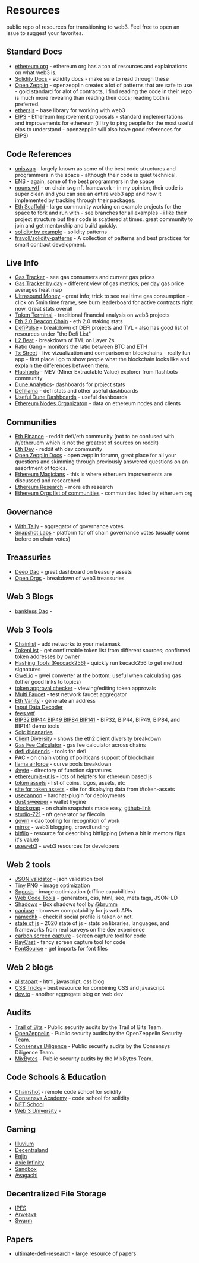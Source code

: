 # Resources

public repo of resources for transitioning to web3. Feel free to open an issue to suggest your favorites.

## Standard Docs

- [ethereum org](https://ethereum.org/en/developers/docs/) - ethereum org has a ton of resources and explainations on what web3 is.
- [Solidity Docs](https://docs.soliditylang.org/en/v0.8.11/) - solidity docs - make sure to read through these
- [Open Zepplin](https://openzeppelin.com/) - openzepplin creates a lot of patterns that are safe to use - gold standard for alot of contracts, I find reading the code in their repo is much more revealing than reading their docs; reading both is preferred.
- [ethersjs](https://docs.ethers.io/v5/) - base library for working with web3
- [EIPS](https://eips.ethereum.org/EIPS) - Ethereum Improvement proposals - standard implementations and improvements for ethereum (ill try to ping people for the most useful eips to understand - openzepplin will also have good references for EIPS)

## Code References

- [uniswap](https://github.com/Uniswap) - largely known as some of the best code structures and programmers in the space - although their code is quiet technical.
- [ENS](https://github.com/ensdomains) - again, some of the best programmers in the space
- [nouns.wtf](https://github.com/nounsDAO/) - on chain svg nft framework - in my opinion, their code is super clean and you can see an entire web3 app and how it implemented by tracking through their packages.
- [Eth Scaffold](https://github.com/scaffold-eth/scaffold-eth) - large community working on example projects for the space to fork and run with - see branches for all examples - i like their project structure but their code is scattered at times. great community to join and get mentorship and build quickly.
- [solidity by example](https://solidity-by-example.org/) - solidity patterns
- [fravoll/solidity-patterns](https://github.com/fravoll/solidity-patterns) - A collection of patterns and best practices for smart contract development.

## Live Info

- [Gas Tracker](https://etherscan.io/gastracker) - see gas consumers and current gas prices
- [Gas Tracker by day](https://ethereumprice.org/gas/) - different view of gas metrics; per day gas price averages heat map
- [Ultrasound Money](https://ultrasound.money/) - great info; trick to see real time gas consumption - click on 5min time frame, see burn leaderboard for active contracts right now. Great stats overall
- [Token Terminal](https://www.tokenterminal.com/) - traditional financial analysis on web3 projects
- [Eth 2.0 Beacon Chain](https://beaconcha.in/) - eth 2.0 staking stats
- [DefiPulse](https://defipulse.com/) - breakdown of DEFI projects and TVL - also has good list of resources under "the Defi List"
- [L2 Beat](https://l2beat.com/) - breakdown of TVL on Layer 2s
- [Ratio Gang](https://ratiogang.com/) - monitors the ratio between BTC and ETH
- [Tx Street](https://txstreet.com/) - live vizualization and comparison on blockchains - really fun app - first place I go to show people what the blockchain looks like and explain the differences between them.
- [Flashbots](https://explore.flashbots.net/) - MEV (Miner Extractable Value) explorer from flashbots community
- [Dune Analytics](https://dune.xyz/browse/dashboards)- dashboards for project stats
- [Defillama](https://defillama.com/) - defi stats and other useful dashboards
- [Useful Dune Dashboards](/resources/Dashboards.md) - useful dashboards
- [Ethereum Nodes Organizaton](https://ethernodes.org/) - data on ethereum nodes and clients

## Communities

- [Eth Finance](https://www.reddit.com/r/ethfinance/) - reddit defi/eth community (not to be confused with /r/etheruem which is not the greatest of sources on reddit)
- [Eth Dev](https://www.reddit.com/r/ethdev/) - reddit eth dev community
- [Open Zepplin Docs](https://forum.openzeppelin.com/) - open zepplin forumn, great place for all your questions and skimming through previously answered questions on an assortment of topics.
- [Ethereum Magicians](https://ethereum-magicians.org/) - this is where etheruem improvements are discussed and researched
- [Ethereum Research](https://ethresear.ch/) - more eth research
- [Ethereum Orgs list of communities](https://ethereum.org/en/community/online/) - communities listed by etheruem.org

## Governance

- [With Tally](https://www.withtally.com/) - aggregator of governance votes.
- [Snapshot Labs](https://snapshot.org/#/) - platform for off chain governance votes (usually come before on chain votes)

## Treassuries

- [Deep Dao](https://deepdao.io/organizations) - great dashboard on treasury assets
- [Open Orgs](https://openorgs.info/) - breakdown of web3 treassuries

## Web 3 Blogs
- [bankless Dao](https://www.bankless.community/) - 

## Web 3 Tools

- [Chainlist](https://chainlist.org/) - add networks to your metamask
- [TokenList](https://tokenlists.org/) - get confirmable token list from different sources; confirmed token addresses by owner
- [Hashing Tools (Keccack256)](https://emn178.github.io/online-tools/keccak_256.html) - quickly run kecack256 to get method signatures
- [Gwei.io](https://gwei.io/) - gwei converter at the bottom; useful when calculating gas (other good links to topics)
- [token approval checker](https://etherscan.io/tokenapprovalchecker) - viewing/editing token approvals
- [Multi Faucet](https://faucet.paradigm.xyz/) - test network faucet aggregator
- [Eth Vanity](https://vanity-eth.tk/) - generate an address
- [Input Data Decoder](https://lab.miguelmota.com/ethereum-input-data-decoder/example/)
- [fees.wtf](https://fees.wtf/#/)
- [BIP32 BIP44 BIP49 BIP84 BIP141](https://iancoleman.io/bip39/) - BIP32, BIP44, BIP49, BIP84, and BIP141 demo tools
- [Solc binanaries](https://binaries.soliditylang.org/)
- [Client Diversity](https://clientdiversity.org/) - shows the eth2 client diversity breakdown
- [Gas Fee Calculator](https://www.cryptoneur.xyz/gas-fees-calculator) - gas fee calculator across chains
- [defi dividends](https://defidividends.com/tools) - tools for defi
- [PAC](https://www.pac.xyz/) - on chain voting of politicans support of blockchain
- [llama airforce](https://llama.airforce/#/curve/pools) - curve pools breakdown
- [4vyte](https://www.4byte.directory/) - directory of function signatures
- [ethereumjs-utils](https://github.com/ethereumjs/ethereumjs-util) - lots of helpfers for ethereum based js
- [token assets](https://github.com/trustwallet/assets) - list of coins, logos, assets, etc
- [site for token assets](https://assets.trustwallet.com/) - site for displaying data from #token-assets
- [usecannon](https://usecannon.com/) - hardhat-plugin for deployments
- [dust sweeper](https://www.dustsweeper.xyz/) - wallet hygine
- [blocksnap](https://blocksnap.xyz/) - on chain snapshots made easy, [github-link](https://github.com/jaydenwindle/blocksnap)
- [studio-721](https://www.721.so/) - nft generator by filecoin
- [govrn](https://medium.com/govrn) - dao tooling for recognition of work
- [mirror](https://mirror.xyz/) - web3 blogging, crowdfunding
- [bitflip](https://www.bitfl1p.com/) - resource for describing bitflipping (when a bit in memory flips it's value)
- [useweb3](https://www.useweb3.xyz/) - web3 resources for developers

## Web 2 tools
- [JSON validator](https://jsonformatter.curiousconcept.com/) - json validation tool
- [Tiny PNG](https://tinypng.com/) - image optimization
- [Sqoosh](https://squoosh.app/) - image optimization (offline capabilities)
- [Web Code Tools](https://webcode.tools/generators/json-ld/breadcrumb) - generators, css, html, seo, meta tags, JSON-LD
- [Shadows](https://shadows.brumm.af/) - Box shadows tool by [@brumm](https://twitter.com/funkensturm)
- [caniuse](http://caniuse.com/) - browser compatability for js web APIs
- [namechk](https://namechk.com/) - check if social profile is taken or not.
- [state of js](https://2020.stateofjs.com/en-US/) - 2020 state of js - stats on libraries, languages, and frameworks from real surveys on the dev experience
- [carbon screen capture](https://carbon.now.sh/) - screen capture tool for code
- [RayCast](https://ray.so/) - fancy screen capture tool for code
- [FontSource](https://fontsource.org/) - get imports for font files

## Web 2 blogs
- [alistapart](https://alistapart.com/topics/) - html, javascript, css blog
- [CSS Tricks](https://css-tricks.com/) - best resource for combining CSS and javascript
- [dev.to](https://dev.to/) - another aggregate blog on web dev

## Audits

- [Trail of Bits](https://github.com/trailofbits/publications/tree/master/reviews) - Public security audits by the Trail of Bits Team.
- [OpenZeppelin](https://blog.openzeppelin.com/security-audits/) - Public security audits by the OpenZeppelin Security Team.
- [Consensys Diligence](https://consensys.net/diligence/audits/) - Public security audits by the Consensys Diligence Team.
- [MixBytes](https://github.com/mixbytes/audits_public) - Public security audits by the MixBytes Team.

## Code Schools & Education

- [Chainshot](https://www.chainshot.com/) - remote code school for solidity
- [Consensys Academy](https://consensys.net/academy/) - code school for solidity
- [NFT School](https://nftschool.dev/)
- [Web 3 University](https://www.web3.university/) -

## Gaming

- [Illuvium](https://www.illuvium.io/)
- [Decentraland](https://decentraland.org/)
- [Enjin](https://enjin.io/)
- [Axie Infinity](https://axieinfinity.com/)
- [Sandbox](https://www.sandbox.game/)
- [Avagachi](https://aavegotchi.com/)

## Decentralized File Storage

- [IPFS](https://ipfs.io/)
- [Arweave](https://www.arweave.org/)
- [Swarm](https://www.ethswarm.org/)

## Papers

- [ultimate-defi-research](https://github.com/OffcierCia/ultimate-defi-research-base) - large resource of papers

